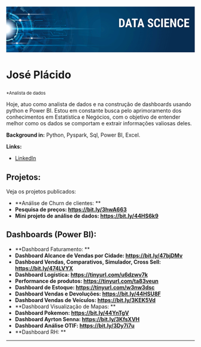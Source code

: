 
<p align="center">
  <img src="banner.png" >
</p>

# José Plácido
<sub>*Analista de dados</sub>

Hoje, atuo como analista de dados e na construção de dashboards usando python e Power BI. Estou em constante busca pelo aprimoramento dos conhecimentos em Estatística e Negócios, com o objetivo de entender melhor como os dados se comportam e extrair informações valiosas deles.

**Background in:** Python, Pyspark, Sql, Power BI, Excel.

**Links:**
* [LinkedIn](https://www.linkedin.com/in/jos%C3%A9-vasconcelos-9677a5171/)


## Projetos:
Veja os projetos publicados:

* **Análise de Churn de clientes: ** 
* **Pesquisa de preços: https://bit.ly/3hwA663** 
* **Mini projeto de análise de dados: https://bit.ly/44HS6k9**

## Dashboards (Power BI):

* **Dashboard Faturamento: **
* **Dashboard Alcance de Vendas por Cidade: https://bit.ly/47bjDMv**
* **Dashboard Vendas, Comparativos, Simulador, Cross Sell: https://bit.ly/474LVYX** 
* **Dashboard Logística: https://tinyurl.com/u6dzwv7k** 
* **Performance de produtos: https://tinyurl.com/ta83veun** 
* **Dashboard de Estoque: https://tinyurl.com/w3nw3dsc** 
* **Dashboard Vendas e Devoluções: https://bit.ly/44HSU8F**
* **Dashboard Vendas de Veículos: https://bit.ly/3KEK5Vd**
* **Dashboard Visualização de Mapas: **
*  **Dashboard Pokemon: https://bit.ly/44YnTgV**
*  **Dashboard Ayrton Senna: https://bit.ly/3KfsXVH**
*  **Dashboard Análise OTIF: https://bit.ly/3Dy7i7u**
*  **Dashboard RH: **


---





